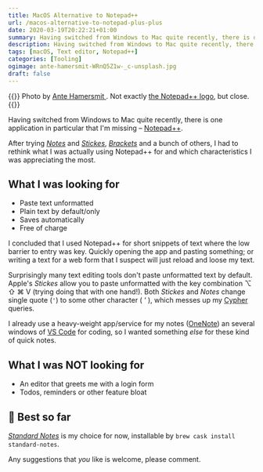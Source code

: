 ```yaml
---
title: MacOS Alternative to Notepad++
url: /macos-alternative-to-notepad-plus-plus
date: 2020-03-19T20:22:21+01:00
summary: Having switched from Windows to Mac quite recently, there is one application in particular that I’m missing – Notepad++. After trying Notes and Stickes, Brackets and a bunch of others, I had to rethink what I was actually using Notepad++ for and which characteristics I was appreciating the most.
description: Having switched from Windows to Mac quite recently, there is one application in particular that I’m missing – Notepad++. Standard Notes became my choice.
tags: [macOS, Text editor, Notepad++]
categories: [Tooling]
ogimage: ante-hamersmit-WRnQ5Z1w-_c-unsplash.jpg
draft: false
---
```


{{<post-image image="ante-hamersmit-WRnQ5Z1w-_c-unsplash.jpg" alt="green lizard perches on twig">}}
Photo by <a href="https://unsplash.com/@ante_kante?utm_source=unsplash&utm_medium=referral&utm_content=creditCopyText">
Ante Hamersmit </a>. Not exactly <a href="https://commons.wikimedia.org/wiki/File:Notepad%2B%2B_Logo.svg">the Notepad++ logo</a>, but close.
{{</post-image>}}

Having switched from Windows to Mac quite recently, there is one application in particular that I'm missing – [Notepad++][1].

After trying _[Notes][3]_ and _[Stickes][4]_, _[Brackets][2]_ and a bunch of others, I had to rethink what I was actually using Notepad++ for and which characteristics I was appreciating the most. 

## What I was looking for
* Paste text unformatted
* Plain text by default/only
* Saves automatically
* Free of charge

I concluded that I used Notepad++ for short snippets of text where the low barrier to entry was key. Quickly opening the app and pasting something; or writing a text for a web form that I suspect will just reload and loose my text. 

Surprisingly many text editing tools don't paste unformatted text by default. Apple's _Stickes_ allow you to paste unformatted with the key combination ⌥ ⇧ ⌘ V (trying doing that with one hand!). Both _Stickes_ and _Notes_ change single quote (`'`) to some other character ( ‘ ), which messes up my [Cypher][5] queries.

I already use a heavy-weight app/service for my notes ([OneNote][7]) an several windows of [VS Code][8] for coding, so I wanted something _else_ for these kind of quick notes.

## What I was NOT looking for
* An editor that greets me with a login form
* Todos, reminders or other feature bloat

## 👑 Best so far 

_[Standard Notes][6]_ is my choice for now, installable by `brew cask install standard-notes`.

Any suggestions that _you_ like is welcome, please comment. 

[1]: https://notepad-plus-plus.org/
[2]: http://brackets.io/
[3]: https://en.wikipedia.org/wiki/Notes_(Apple)
[4]: https://support.apple.com/en-gb/guide/stickies/welcome/mac
[5]: https://neo4j.com/developer/cypher-query-language/
[6]: https://standardnotes.org/
[7]: https://products.office.com/en-gb/onenote/digital-note-taking-app
[8]: https://code.visualstudio.com/